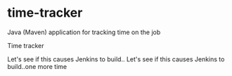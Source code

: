 # time-tracker
Java (Maven) application for tracking time on the job

Time tracker

Let's see if this causes Jenkins to build..
Let's see if this causes Jenkins to build..one more time
